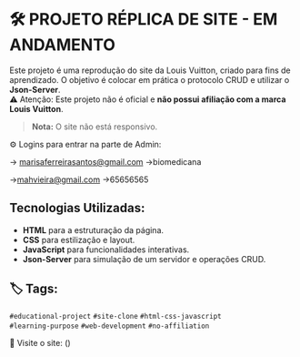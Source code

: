 # 🛠 PROJETO RÉPLICA DE SITE - EM ANDAMENTO

Este projeto é uma reprodução do site da Louis Vuitton, criado para fins de aprendizado. O objetivo é colocar em prática o protocolo CRUD e utilizar o **Json-Server**.  
⚠️ Atenção: Este projeto não é oficial e **não possui afiliação com a marca Louis Vuitton**.

> **Nota:** O site não está responsivo.

⚙ Logins para entrar na parte de Admin:

-> marisaferreirasantos@gmail.com
->biomedicana

->mahvieira@gmail.com
->65656565

## Tecnologias Utilizadas:
- **HTML** para a estruturação da página.
- **CSS** para estilização e layout.
- **JavaScript** para funcionalidades interativas.
- **Json-Server** para simulação de um servidor e operações CRUD.

## 🏷️ Tags:
`#educational-project`  `#site-clone`  `#html-css-javascript`  
`#learning-purpose`  `#web-development`  `#no-affiliation`

🔗 Visite o site: ()
